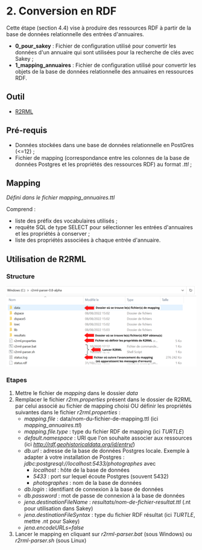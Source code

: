 # 2. Conversion en RDF

Cette étape (section 4.4) vise à produire des ressources RDF à partir de la base de données relationnelle des entrées d'annuaires.
* **0_pour_sakey** : Fichier de configuration utilisé pour convertir les données d'un annuaire qui sont utilisées pour la recherche de clés avec Sakey ;
* **1_mapping_annuaires** : Fichier de configuration utilisé pour convertir les objets de la base de données relationnelle des annuaires en ressources RDF.

## Outil

* [R2RML](https://github.com/nkons/r2rml-parser)

## Pré-requis

* Données stockées dans une base de données relationnelle en PostGres (<=12) ;
* Fichier de mapping (correspondance entre les colonnes de la base de données Postgres et les propriétés des ressources RDF) au format _.ttl_ ;

## Mapping

*Défini dans le fichier mapping_annuaires.ttl*

Comprend :
* liste des préfix des vocabulaires utilisés ;
* requête SQL de type SELECT pour sélectionner les entrées d'annuaires et les propriétés à conserver ;
* liste des propriétés associées à chaque entrée d'annuaire.

## Utilisation de R2RML

### Structure

![structure_r2rml](https://github.com/solenn-tl/photographes_soduco/blob/main/doc/images/R2RML.png)

### Etapes

1. Mettre le fichier de _mapping_ dans le dossier _data_
2. Remplacer le fichier _r2rm.properties_ présent dans le dossier de R2RML par celui associé au fichier de mapping choisi OU définir les propriétés suivantes dans le fichier _r2rml.properties_ :
    * _mapping.file_ : data/nom-du-fichier-de-mapping.ttl (ici *mapping_annuaires.ttl*)
    * _mapping.file.type_ : type du fichier RDF de mapping (ici *TURTLE*)
    * _default.namespace_ : URI que l'on souhaite associer aux ressources (ici *http://rdf.geohistoricaldata.org/id/entry/*)
    * _db.url_ : adresse de la base de données Postgres locale. Exemple à adapter à votre installation de Postgres : *jdbc:postgresql://localhost:5433/photographes* avec 
        * *localhost* : hôte de la base de données
        * *5433* : port sur lequel écoute Postgres (souvent 5432)
        * *photographes* : nom de la base de données
    * _db.login_ : identifiant de connexion à la base de données
    * _db.password_ : mot de passe de connexion à la base de données
    * _jena.destinationFileName_ : _resultats/nom-de-fichier-resultat.ttl_ (.nt pour utilisation dans Sakey)
    * _jena.destinationFileSyntax_ : type du fichier RDF résultat (ici *TURTLE*, mettre .nt pour Sakey)
    * _jena.encodeURLs=false_
3. Lancer le mapping en cliquant sur _r2rml-parser.bat_ (sous Windows) ou _r2rml-parser.sh_ (sous Linux)
